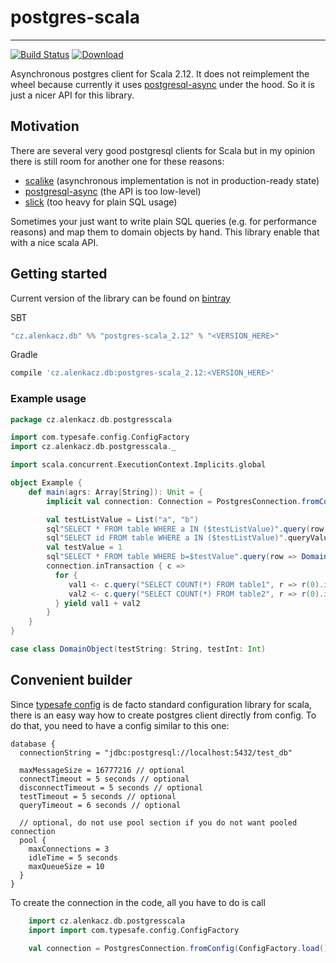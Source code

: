 # postgres-scala
---------------------

[![Build Status](https://travis-ci.org/alenkacz/postgres-scala.svg)](https://travis-ci.org/alenkacz/postgres-scala) [ ![Download](https://api.bintray.com/packages/alenkacz/maven/postgres-scala_2.12/images/download.svg) ](https://bintray.com/alenkacz/maven/postgres-scala_2.12/_latestVersion)

Asynchronous postgres client for Scala 2.12. It does not reimplement the wheel because currently it uses [postgresql-async](https://github.com/mauricio/postgresql-async) under the hood. So it is just a nicer API for this library.

## Motivation
There are several very good postgresql clients for Scala but in my opinion there is still room for another one for these reasons:
- [scalike](https://github.com/scalikejdbc/scalikejdbc) (asynchronous implementation is not in production-ready state)
- [postgresql-async](https://github.com/mauricio/postgresql-async) (the API is too low-level)
- [slick](https://github.com/slick/slick) (too heavy for plain SQL usage)

Sometimes your just want to write plain SQL queries (e.g. for performance reasons) and map them to domain objects by hand. This library enable that with a nice scala API.

## Getting started
Current version of the library can be found on [bintray](https://bintray.com/alenkacz/maven/postgres-scala_2.12/_latestVersion)

SBT
```groovy
"cz.alenkacz.db" %% "postgres-scala_2.12" % "<VERSION_HERE>"
```
Gradle
```groovy
compile 'cz.alenkacz.db:postgres-scala_2.12:<VERSION_HERE>'
```

### Example usage
```scala
package cz.alenkacz.db.postgresscala

import com.typesafe.config.ConfigFactory
import cz.alenkacz.db.postgresscala._

import scala.concurrent.ExecutionContext.Implicits.global

object Example {
	def main(agrs: Array[String]): Unit = {
		implicit val connection: Connection = PostgresConnection.fromConfig(ConfigFactory.load())

		val testListValue = List("a", "b")
		sql"SELECT * FROM table WHERE a IN ($testListValue)".query(row => DomainObject(row(0).string(), row(1).int()))
		sql"SELECT id FROM table WHERE a IN ($testListValue)".queryValue[Int]()
		val testValue = 1
		sql"SELECT * FROM table WHERE b=$testValue".query(row => DomainObject(row("a").string(), row("b").int()))
		connection.inTransaction { c =>
		  for {
		     val1 <- c.query("SELECT COUNT(*) FROM table1", r => r(0).int)
		     val2 <- c.query("SELECT COUNT(*) FROM table2", r => r(0).int)
		  } yield val1 + val2
		}
	}
}

case class DomainObject(testString: String, testInt: Int)
```

## Convenient builder
Since [typesafe config](https://github.com/typesafehub/config) is de facto standard configuration library for scala, there is an easy way how to create postgres client directly from config. To do that, you need to have a config similar to this one:
``` 
database {
  connectionString = "jdbc:postgresql://localhost:5432/test_db"

  maxMessageSize = 16777216 // optional
  connectTimeout = 5 seconds // optional
  disconnectTimeout = 5 seconds // optional
  testTimeout = 5 seconds // optional
  queryTimeout = 6 seconds // optional

  // optional, do not use pool section if you do not want pooled connection
  pool {
    maxConnections = 3
    idleTime = 5 seconds
    maxQueueSize = 10
  }
}
```

To create the connection in the code, all you have to do is call
```scala
	import cz.alenkacz.db.postgresscala
	import import com.typesafe.config.ConfigFactory
	
	val connection = PostgresConnection.fromConfig(ConfigFactory.load().getConfig("database"))
```
